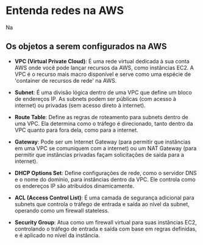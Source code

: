 # Entenda redes na AWS

Na 


## Os objetos a serem configurados na AWS

- **VPC (Virtual Private Cloud)**: É uma rede virtual dedicada à sua conta AWS onde você pode lançar recursos da AWS, como instâncias EC2. A VPC é o recurso mais macro disponível e serve como uma espécie de 'container de recursos de rede' na AWS.

- **Subnet**: É uma divisão lógica dentro de uma VPC que define um bloco de endereços IP. As subnets podem ser públicas (com acesso à internet) ou privadas (sem acesso direto à internet).

- **Route Table**: Define as regras de roteamento para subnets dentro de uma VPC. Ela determina como o tráfego é direcionado, tanto dentro da VPC quanto para fora dela, como para a internet.

- **Gateway**: Pode ser um Internet Gateway (para permitir que instâncias em uma VPC se comuniquem com a internet) ou um NAT Gateway (para permitir que instâncias privadas façam solicitações de saída para a internet).

- **DHCP Options Set**: Define configurações de rede, como o servidor DNS e o nome do domínio, para instâncias dentro da VPC. Ele controla como os endereços IP são atribuídos dinamicamente.

- **ACL (Access Control List)**: É uma camada de segurança adicional para subnets que controla o tráfego de entrada e saída ao nível da subnet, operando como um firewall stateless.

- **Security Group**: Atua como um firewall virtual para suas instâncias EC2, controlando o tráfego de entrada e saída com base em regras definidas, e é aplicado no nível da instância.


